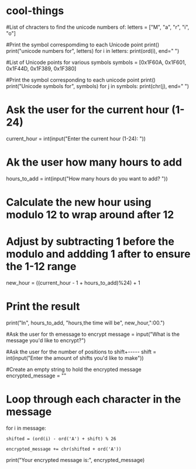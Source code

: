 # cool-things
#List of chracters to find the unicode numbers of:
letters = ["M", "a", "r", "i", "o"]

#Print the symbol correspomdimg to each Unicode point
print()
print("unicode numbers for", letters)
for i in letters:
    print(ord(i), end=" ")

#List of Unicode points for various symbols
symbols = [0x1F60A, 0x1F601, 0x1F44D, 0x1F389, 0x1F380]

#Print the symbol corresponding to each unicode point
print()
print("Unicode symbols for", symbols)
for j in symbols:
    print(chr(j), end=" ")
# Ask the user for the current hour (1-24)
current_hour = int(input("Enter the current hour (1-24): "))

# Ak the user how many hours to add
hours_to_add = int(input("How many hours do you want to add? "))

# Calculate the new hour using modulo 12 to wrap around after 12
# Adjust by subtracting 1 before the modulo and addding 1 after to ensure the 1-12 range
new_hour = ((current_hour - 1 + hours_to_add)%24) + 1

# Print the result
print("In", hours_to_add, "hours,the time will be", new_hour,":00.")

#Ask the user for th emessage to encrypt
message = input("What is the message you'd like to encrypt?")

#Ask the user for the number of positions to shift+-----
shift = int(input("Enter the amount of shifts you'd like to make")) 

#Create an empty string to hold the encrypted message
encrypted_message = ""

# Loop through each character in the message
for i in message:

    shifted = (ord(i) - ord('A') + shift) % 26

    encrypted_message += chr(shifted + ord('A'))

print("Your encrypted message is:", encrypted_message)
